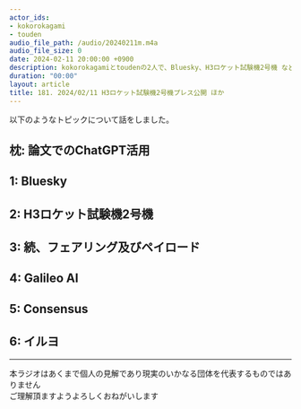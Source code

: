 ```yaml
---
actor_ids:
- kokorokagami
- touden
audio_file_path: /audio/20240211m.m4a
audio_file_size: 0
date: 2024-02-11 20:00:00 +0900
description: kokorokagamiとtoudenの2人で、Bluesky、H3ロケット試験機2号機 など について話しました。
duration: "00:00"
layout: article
title: 181. 2024/02/11 H3ロケット試験機2号機プレス公開 ほか
---
```


以下のようなトピックについて話をしました。

## 枕: 論文でのChatGPT活用
## 1: Bluesky
## 2: H3ロケット試験機2号機
## 3: 続、フェアリング及びペイロード
## 4: Galileo AI
## 5: Consensus
## 6: イルヨ

___

本ラジオはあくまで個人の見解であり現実のいかなる団体を代表するものではありません  
ご理解頂ますようよろしくおねがいします  
